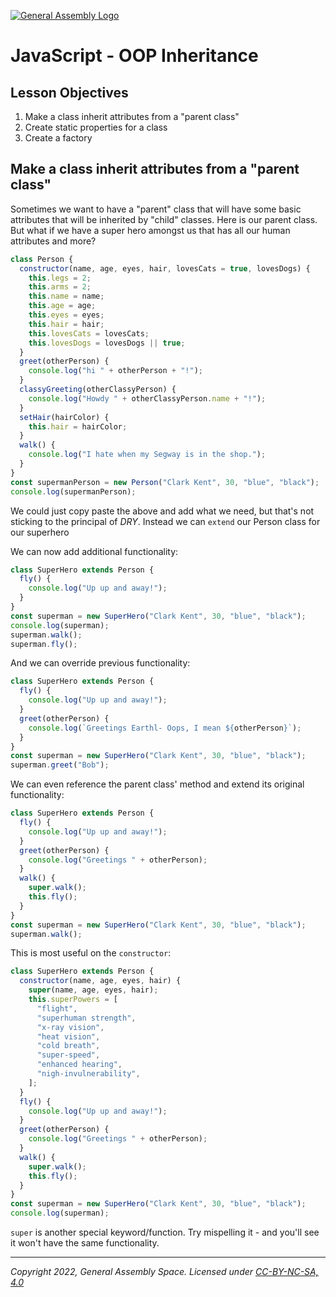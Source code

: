 [![General Assembly Logo](https://ga-dash.s3.amazonaws.com/production/assets/logo-9f88ae6c9c3871690e33280fcf557f33.png)](https://generalassemb.ly)

# JavaScript - OOP Inheritance

## Lesson Objectives

1. Make a class inherit attributes from a "parent class"
1. Create static properties for a class
1. Create a factory

## Make a class inherit attributes from a "parent class"

Sometimes we want to have a "parent" class that will have some basic attributes that will be inherited by "child" classes. Here is our parent class. But what if we have a super hero amongst us that has all our human attributes and more?

```javascript
class Person {
  constructor(name, age, eyes, hair, lovesCats = true, lovesDogs) {
    this.legs = 2;
    this.arms = 2;
    this.name = name;
    this.age = age;
    this.eyes = eyes;
    this.hair = hair;
    this.lovesCats = lovesCats;
    this.lovesDogs = lovesDogs || true;
  }
  greet(otherPerson) {
    console.log("hi " + otherPerson + "!");
  }
  classyGreeting(otherClassyPerson) {
    console.log("Howdy " + otherClassyPerson.name + "!");
  }
  setHair(hairColor) {
    this.hair = hairColor;
  }
  walk() {
    console.log("I hate when my Segway is in the shop.");
  }
}
const supermanPerson = new Person("Clark Kent", 30, "blue", "black");
console.log(supermanPerson);
```

We could just copy paste the above and add what we need, but that's not sticking to the principal of _DRY_. Instead we can `extend` our Person class for our superhero

We can now add additional functionality:

```javascript
class SuperHero extends Person {
  fly() {
    console.log("Up up and away!");
  }
}
const superman = new SuperHero("Clark Kent", 30, "blue", "black");
console.log(superman);
superman.walk();
superman.fly();
```

And we can override previous functionality:

```javascript
class SuperHero extends Person {
  fly() {
    console.log("Up up and away!");
  }
  greet(otherPerson) {
    console.log(`Greetings Earthl- Oops, I mean ${otherPerson}`);
  }
}
const superman = new SuperHero("Clark Kent", 30, "blue", "black");
superman.greet("Bob");
```

We can even reference the parent class' method and extend its original functionality:

```javascript
class SuperHero extends Person {
  fly() {
    console.log("Up up and away!");
  }
  greet(otherPerson) {
    console.log("Greetings " + otherPerson);
  }
  walk() {
    super.walk();
    this.fly();
  }
}
const superman = new SuperHero("Clark Kent", 30, "blue", "black");
superman.walk();
```

This is most useful on the `constructor`:

```javascript
class SuperHero extends Person {
  constructor(name, age, eyes, hair) {
    super(name, age, eyes, hair);
    this.superPowers = [
      "flight",
      "superhuman strength",
      "x-ray vision",
      "heat vision",
      "cold breath",
      "super-speed",
      "enhanced hearing",
      "nigh-invulnerability",
    ];
  }
  fly() {
    console.log("Up up and away!");
  }
  greet(otherPerson) {
    console.log("Greetings " + otherPerson);
  }
  walk() {
    super.walk();
    this.fly();
  }
}
const superman = new SuperHero("Clark Kent", 30, "blue", "black");
console.log(superman);
```

`super` is another special keyword/function. Try mispelling it - and you'll see it won't have the same functionality.

---

*Copyright 2022, General Assembly Space. Licensed under [CC-BY-NC-SA, 4.0](https://creativecommons.org/licenses/by-nc-sa/4.0/)*
